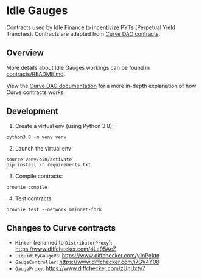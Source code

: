 # Idle Gauges

Contracts used by Idle Finance to incentivize PYTs (Perpetual Yield Tranches). Contracts are adapted from [Curve DAO contracts](https://github.com/curvefi/curve-dao-contracts).

## Overview

More details about Idle Gauges workings can be found in [contracts/README.md](contracts/README.md).

View the [Curve DAO documentation](https://curve.readthedocs.io/dao-overview.html) for a more in-depth explanation of how Curve contracts works.

## Development

1. Create a virtual env (using Python 3.8):

```
python3.8 -m venv venv
```

2. Launch the virtual env
```
source venv/bin/activate
pip install -r requirements.txt
```

3. Compile contracts:

```
brownie compile
```

4. Test contracts:

```
brownie test --network mainnet-fork
```

## Changes to Curve contracts 

- `Minter` (renamed to `DistributorProxy`): https://www.diffchecker.com/4Le95AeZ
- `LiquidityGaugeV3`: https://www.diffchecker.com/y1nPgktn
- `GaugeController`: https://www.diffchecker.com/i7GV4Y08
- `GaugeProxy`: https://www.diffchecker.com/zUhUxtv7